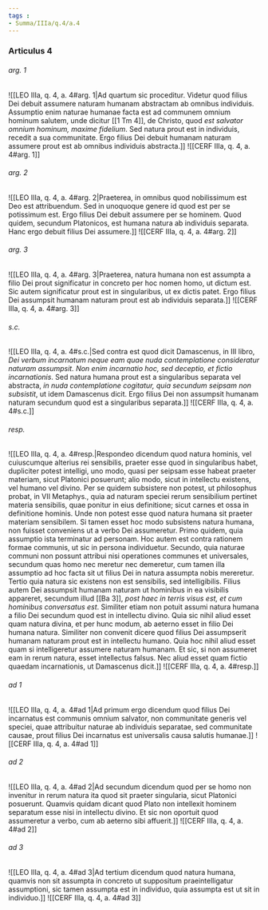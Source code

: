 ```yaml
---
tags : 
- Summa/IIIa/q.4/a.4
---
```


### Articulus 4

###### arg. 1
![[LEO IIIa, q. 4, a. 4#arg. 1|Ad quartum sic proceditur. Videtur quod filius Dei debuit assumere naturam humanam abstractam ab omnibus individuis. Assumptio enim naturae humanae facta est ad communem omnium hominum salutem, unde dicitur [[1 Tm 4]], de Christo, quod *est salvator omnium hominum, maxime fidelium*. Sed natura prout est in individuis, recedit a sua communitate. Ergo filius Dei debuit humanam naturam assumere prout est ab omnibus individuis abstracta.]]
![[CERF IIIa, q. 4, a. 4#arg. 1]]

###### arg. 2
![[LEO IIIa, q. 4, a. 4#arg. 2|Praeterea, in omnibus quod nobilissimum est Deo est attribuendum. Sed in unoquoque genere id quod est per se potissimum est. Ergo filius Dei debuit assumere per se hominem. Quod quidem, secundum Platonicos, est humana natura ab individuis separata. Hanc ergo debuit filius Dei assumere.]]
![[CERF IIIa, q. 4, a. 4#arg. 2]]

###### arg. 3
![[LEO IIIa, q. 4, a. 4#arg. 3|Praeterea, natura humana non est assumpta a filio Dei prout significatur in concreto per hoc nomen homo, ut dictum est. Sic autem significatur prout est in singularibus, ut ex dictis patet. Ergo filius Dei assumpsit humanam naturam prout est ab individuis separata.]]
![[CERF IIIa, q. 4, a. 4#arg. 3]]

###### s.c.
![[LEO IIIa, q. 4, a. 4#s.c.|Sed contra est quod dicit Damascenus, in III libro, *Dei verbum incarnatum neque eam quae nuda contemplatione consideratur naturam assumpsit. Non enim incarnatio hoc, sed deceptio, et fictio incarnationis*. Sed natura humana prout est a singularibus separata vel abstracta, *in nuda contemplatione cogitatur, quia secundum seipsam non subsistit*, ut idem Damascenus dicit. Ergo filius Dei non assumpsit humanam naturam secundum quod est a singularibus separata.]]
![[CERF IIIa, q. 4, a. 4#s.c.]]

###### resp.
![[LEO IIIa, q. 4, a. 4#resp.|Respondeo dicendum quod natura hominis, vel cuiuscumque alterius rei sensibilis, praeter esse quod in singularibus habet, dupliciter potest intelligi, uno modo, quasi per seipsam esse habeat praeter materiam, sicut Platonici posuerunt; alio modo, sicut in intellectu existens, vel humano vel divino. Per se quidem subsistere non potest, ut philosophus probat, in VII Metaphys., quia ad naturam speciei rerum sensibilium pertinet materia sensibilis, quae ponitur in eius definitione; sicut carnes et ossa in definitione hominis. Unde non potest esse quod natura humana sit praeter materiam sensibilem. Si tamen esset hoc modo subsistens natura humana, non fuisset conveniens ut a verbo Dei assumeretur. Primo quidem, quia assumptio ista terminatur ad personam. Hoc autem est contra rationem formae communis, ut sic in persona individuetur. Secundo, quia naturae communi non possunt attribui nisi operationes communes et universales, secundum quas homo nec meretur nec demeretur, cum tamen illa assumptio ad hoc facta sit ut filius Dei in natura assumpta nobis mereretur. Tertio quia natura sic existens non est sensibilis, sed intelligibilis. Filius autem Dei assumpsit humanam naturam ut hominibus in ea visibilis appareret, secundum illud [[Ba 3]], *post haec in terris visus est, et cum hominibus conversatus est*. Similiter etiam non potuit assumi natura humana a filio Dei secundum quod est in intellectu divino. Quia sic nihil aliud esset quam natura divina, et per hunc modum, ab aeterno esset in filio Dei humana natura. Similiter non convenit dicere quod filius Dei assumpserit humanam naturam prout est in intellectu humano. Quia hoc nihil aliud esset quam si intelligeretur assumere naturam humanam. Et sic, si non assumeret eam in rerum natura, esset intellectus falsus. Nec aliud esset quam fictio quaedam incarnationis, ut Damascenus dicit.]]
![[CERF IIIa, q. 4, a. 4#resp.]]

###### ad 1
![[LEO IIIa, q. 4, a. 4#ad 1|Ad primum ergo dicendum quod filius Dei incarnatus est communis omnium salvator, non communitate generis vel speciei, quae attribuitur naturae ab individuis separatae, sed communitate causae, prout filius Dei incarnatus est universalis causa salutis humanae.]]
![[CERF IIIa, q. 4, a. 4#ad 1]]

###### ad 2
![[LEO IIIa, q. 4, a. 4#ad 2|Ad secundum dicendum quod per se homo non invenitur in rerum natura ita quod sit praeter singularia, sicut Platonici posuerunt. Quamvis quidam dicant quod Plato non intellexit hominem separatum esse nisi in intellectu divino. Et sic non oportuit quod assumeretur a verbo, cum ab aeterno sibi affuerit.]]
![[CERF IIIa, q. 4, a. 4#ad 2]]

###### ad 3
![[LEO IIIa, q. 4, a. 4#ad 3|Ad tertium dicendum quod natura humana, quamvis non sit assumpta in concreto ut suppositum praeintelligatur assumptioni, sic tamen assumpta est in individuo, quia assumpta est ut sit in individuo.]]
![[CERF IIIa, q. 4, a. 4#ad 3]]

